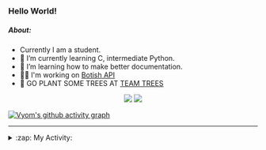 ### Hello World!

##### About:
- Currently I am a student.
- 🌱 I’m currently learning C, intermediate Python.
- 🌱 I’m learning how to make better documentation.
- 👨‍💻 I'm working on [Botish API](https://github.com/Vyvy-vi/api)
- 🌱 GO PLANT SOME TREES AT [TEAM TREES](https://teamtrees.org/)

<p align="center">
  <a href="https://twitter.com/Vyvy_viM"><img target="_blank" src="https://img.shields.io/badge/twitter%20@Vyvy_viM-0D95E8?style=for-the-badge&logo=twitter&logoColor=white"/></a> 
  <a href="https://vyvy-vi.github.io/portfolio"><img target="_blank" src="https://img.shields.io/badge/-I_love_open_source-green?style=for-the-badge&logo=github&logoColor=black"/></a> 
</p>

[![Vyom's github activity graph](https://activity-graph.herokuapp.com/graph?username=Vyvy-vi)](https://github.com/ashutosh00710/github-readme-activity-graph)

---
<details>
  <summary>:zap: My Activity:</summary>
  
<!--START_SECTION:waka-->
![Code Time](http://img.shields.io/badge/Code%20Time-597%20hrs%2011%20mins-blue)

**I'm a Night 🦉** 

```text
🌞 Morning    43 commits     ██░░░░░░░░░░░░░░░░░░░░░░░   7.99% 
🌆 Daytime    138 commits    ██████░░░░░░░░░░░░░░░░░░░   25.65% 
🌃 Evening    165 commits    ███████░░░░░░░░░░░░░░░░░░   30.67% 
🌙 Night      192 commits    █████████░░░░░░░░░░░░░░░░   35.69%

```
📅 **I'm Most Productive on Sunday** 

```text
Monday       52 commits     ██░░░░░░░░░░░░░░░░░░░░░░░   9.67% 
Tuesday      98 commits     ████░░░░░░░░░░░░░░░░░░░░░   18.22% 
Wednesday    78 commits     ███░░░░░░░░░░░░░░░░░░░░░░   14.5% 
Thursday     68 commits     ███░░░░░░░░░░░░░░░░░░░░░░   12.64% 
Friday       51 commits     ██░░░░░░░░░░░░░░░░░░░░░░░   9.48% 
Saturday     60 commits     ██░░░░░░░░░░░░░░░░░░░░░░░   11.15% 
Sunday       131 commits    ██████░░░░░░░░░░░░░░░░░░░   24.35%

```


📊 **This Week I Spent My Time On** 

```text
🔥 Editors: 
Vim                      16 hrs 40 mins      ███████████████░░░░░░░░░░   62.86% 
Unknown Editor           8 hrs 34 mins       ████████░░░░░░░░░░░░░░░░░   32.37% 
VS Code                  1 hr 15 mins        █░░░░░░░░░░░░░░░░░░░░░░░░   4.77%

🐱‍💻 Projects: 
praise_backend_js        12 hrs 17 mins      ███████████░░░░░░░░░░░░░░   46.38% 
Unknown Project          8 hrs 47 mins       ████████░░░░░░░░░░░░░░░░░   33.14% 
Address-book-gui         2 hrs 2 mins        ██░░░░░░░░░░░░░░░░░░░░░░░   7.73% 
CSF102                   1 hr 14 mins        █░░░░░░░░░░░░░░░░░░░░░░░░   4.66% 
pollen-bot               46 mins             ░░░░░░░░░░░░░░░░░░░░░░░░░   2.95%

```


 Last Updated on 20/01/2022 21:10:47 UTC
<!--END_SECTION:waka-->
</details>
